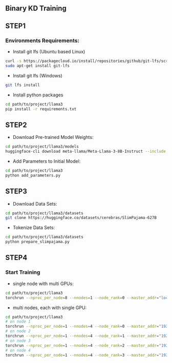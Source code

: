 ## Binary KD Training

## STEP1

### Environments Requirements:
* Install git lfs (Ubuntu based Linux)
```bash
curl -s https://packagecloud.io/install/repositories/github/git-lfs/script.deb.sh | sudo bash
sudo apt-get install git-lfs
```
* Install git lfs (Windows)
```bash
git lfs install
```
* Install python packages
```bash
cd path/to/project/llama3
pip install -r requirements.txt
```

## STEP2

* Download Pre-trained Model Weights:
```bash
cd path/to/project/llama3/models
huggingface-cli download meta-llama/Meta-Llama-3-8B-Instruct --include "original/*" --local-dir meta-llama/Meta-Llama-3-8B-Instruct
```
* Add Parameters to Initial Model:
```bash
cd path/to/project/llama3
python add_parameters.py
```

## STEP3

* Download Data Sets:
```bash
cd path/to/project/llama3/datasets
git clone https://huggingface.co/datasets/cerebras/SlimPajama-627B
```
* Tokenize Data Sets:
```bash
cd path/to/project/llama3/datasets
python prepare_slimpajama.py
```

## STEP4

### Start Training

* single node with multi GPUs:
```bash
cd path/to/project/llama3
torchrun --nproc_per_node=8 --nnodes=1 --node_rank=0 --master_addr="localhost" --master_port=12345 train.py
```

* multi nodes, each with single GPU:
```bash
cd path/to/project/llama3
# on node 1
torchrun --nproc_per_node=1 --nnodes=4 --node_rank=0 --master_addr="192.168.0.1" --master_port=12345 train.py
# on node 2
torchrun --nproc_per_node=1 --nnodes=4 --node_rank=1 --master_addr="192.168.0.1" --master_port=12345 train.py
# on node 3
torchrun --nproc_per_node=1 --nnodes=4 --node_rank=2 --master_addr="192.168.0.1" --master_port=12345 train.py
# on node 4
torchrun --nproc_per_node=1 --nnodes=4 --node_rank=3 --master_addr="192.168.0.1" --master_port=12345 train.py
```
